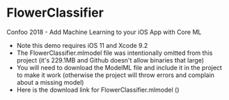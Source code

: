 # FlowerClassifier
Confoo 2018 - Add Machine Learning to your iOS App with Core ML

* Note this demo requires iOS 11 and Xcode 9.2
* The FlowerClassifier.mlmodel file was intentionally omitted from this project (it's 229.1MB and Github doesn't allow binaries that large)
* You will need to download the ModelML file and include it in the project to make it work (otherwise the project will throw errors and complain about a missing model)
* Here is the download link for FlowerClassifier.mlmodel ()
